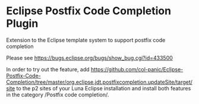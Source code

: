 Eclipse Postfix Code Completion Plugin
======================================

Extension to the Eclipse template system to support postfix code completion

Please see https://bugs.eclipse.org/bugs/show_bug.cgi?id=433500

In order to try out the feature, add https://github.com/col-panic/Eclipse-Postfix-Code-Completion/tree/master/org.eclipse.jdt.postfixcompletion.updateSite/target/site to the
p2 sites of your Luna Eclipse installation and install both features in the category /Postfix code completion/.
